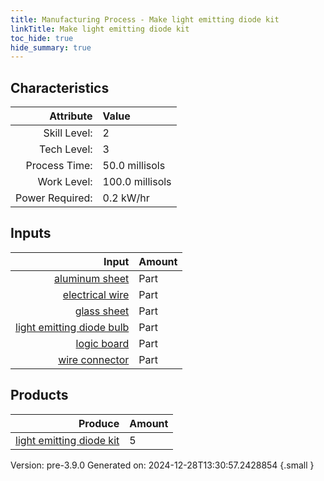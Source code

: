 ```yaml
---
title: Manufacturing Process - Make light emitting diode kit
linkTitle: Make light emitting diode kit
toc_hide: true
hide_summary: true
---
```



## Characteristics

| Attribute      | Value |
|--------:|:------|
|Skill Level:|2|
|Tech Level:|3|
|Process Time:|50.0 millisols|
|Work Level:|100.0 millisols|
|Power Required:|0.2 kW/hr|

## Inputs

| Input      | Amount |
|--------:|:------|
|[aluminum sheet](/docs/definitions/part/aluminum-sheet)|Part|1|
|[electrical wire](/docs/definitions/part/electrical-wire)|Part|3|
|[glass sheet](/docs/definitions/part/glass-sheet)|Part|1|
|[light emitting diode bulb](/docs/definitions/part/light-emitting-diode-bulb)|Part|20|
|[logic board](/docs/definitions/part/logic-board)|Part|1|
|[wire connector](/docs/definitions/part/wire-connector)|Part|1|

## Products


| Produce      | Amount |
|--------:|:------|
|[light emitting diode kit](/docs/definitions/part/light-emitting-diode-kit)|5|


Version: pre-3.9.0 Generated on: 2024-12-28T13:30:57.2428854
{.small }

